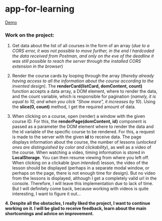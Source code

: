 # app-for-learning
[Demo](https://nik3264.github.io/app-for-learning/)

### Work on the project:
1. Get data about the list of all courses in the form of an array
(*due to a CORS error, it was not possible to move further, in the end I hardcoded the data received from Postman, and only on the eve of the deadline it was still possible to reach the server through the installed CORS extension in the browser*)

2. Render the course cards by looping  through the array (*thereby already having access to all the information about the course according to the invented design*). The **renderCard(listCard, domContent, count)** function accepts a data array, a DOM element, where to render the data, and the count variable, which is responsible for pagination (*namely, it is equal to 10, and when you click "Show more", it increases by 10*). Using the **slice(0, count)** method, I get the required amount of data.

3. When clicking on a course, open (render) a window with the given course ID. For this, the **renderPage(domContent, id)** component is passed as a parameter the DOM element where to render the data and the id variable of the specific course to be rendered. For this, a request is made to the server with the given **id** to receive data. The page displays information about the course, the number of lessons (*unlocked ones are distinguished by color and clickability*), as well as a video of the course. When watching a video, timing information is stored in **LocalStorage**. You can then resume viewing from where you left off. When clicking on a clickable (*pun intended*) lesson, the video of the lesson should be displayed (perhaps in a separate modal window, or perhaps on the page, there is not enough time for design). But no video from the lessons is displayed, although I get a completely valid url in the console. Therefore, I will leave this implementation due to lack of time. But I will definitely come back, because working with videos is quite interesting, I want to figure it out...

**4. Despite all the obstacles, I really liked the project, I want to continue working on it. I will be glad to receive feedback, learn about the main shortcomings and advice on improvement.**

